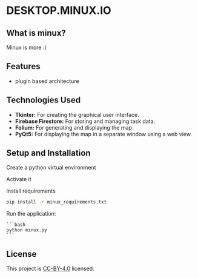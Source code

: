 # DESKTOP.MINUX.IO

## What is minux?

Minux is more :) 

## Features

- plugin based architecture

## Technologies Used

- **Tkinter:** For creating the graphical user interface.
- **Firebase Firestore:** For storing and managing task data.
- **Folium:** For generating and displaying the map.
- **PyQt5:** For displaying the map in a separate window using a web view.

## Setup and Installation

Create a python virtual environment

Activate it

Install requirements
```bash
pip install -r minux_requirements.txt
```

Run the application:

    ```bash
    python minux.py
    ```

## License

This project is [CC-BY-4.0](https://creativecommons.org/licenses/by/4.0/) licensed.
